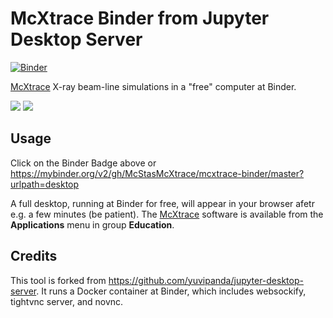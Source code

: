# McXtrace Binder from Jupyter Desktop Server
[![Binder](https://mybinder.org/badge_logo.svg)](https://mybinder.org/v2/gh/McStasMcXtrace/mcxtrace-binder/master?urlpath=desktop)

[McXtrace](http://mcxtrace.org/) X-ray beam-line simulations in a "free" computer at Binder.

<img src="http://mcxtrace.org/mcxtrace_1.png"> <img src="https://mybinder.org/static/logo.svg?v=fe52c40adc69454ba7536393f76ebd715e5fb75f5feafe16a27c47483eabf3311c14ed9fda905c49915d6dbf369ae68fb855a40dd05489a7b9542a9ee532e92b">

## Usage

Click on the Binder Badge above or https://mybinder.org/v2/gh/McStasMcXtrace/mcxtrace-binder/master?urlpath=desktop

A full desktop, running at Binder for free, will appear in your browser afetr e.g. a few minutes (be patient).
The [McXtrace](http://mcxtrace.org/) software is available from the __Applications__ menu in group __Education__.

## Credits

This tool is forked from <https://github.com/yuvipanda/jupyter-desktop-server>.
It runs a Docker container at Binder, which includes websockify, tightvnc server, and novnc.
